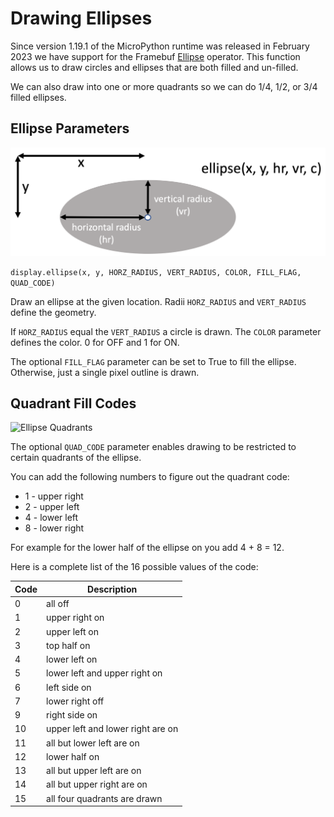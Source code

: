 # Drawing Ellipses

Since version 1.19.1 of the MicroPython runtime was released in February 2023 we have support for the Framebuf [Ellipse](https://docs.micropython.org/en/latest/library/framebuf.html?highlight=ellipse#framebuf.FrameBuffer.ellipse) operator.  This
function allows us to draw circles and ellipses that are both filled and un-filled.

We can also draw into one or more quadrants so we can do 1/4, 1/2, or 3/4 filled ellipses.

## Ellipse Parameters

![Ellipse Parameters](../img/ellipse-parameters.png)

```display.ellipse(x, y, HORZ_RADIUS, VERT_RADIUS, COLOR, FILL_FLAG, QUAD_CODE)```

Draw an ellipse at the given location. Radii ```HORZ_RADIUS``` and ```VERT_RADIUS``` define the geometry.

If ```HORZ_RADIUS``` equal the ```VERT_RADIUS``` a circle is drawn. The ```COLOR``` parameter defines the color.  0 for OFF and 1 for ON.

The optional ```FILL_FLAG``` parameter can be set to True to fill the ellipse. Otherwise, just a single pixel outline is drawn.

## Quadrant Fill Codes

![Ellipse Quadrants](../img/ellipse-quadrants.png)

The optional ```QUAD_CODE``` parameter enables drawing to be restricted to certain quadrants of the ellipse.

You can add the following numbers to figure out the quadrant code:

* 1 - upper right
* 2 - upper left
* 4 - lower left
* 8 - lower right

For example for the lower half of the ellipse on you add 4 + 8 = 12.

Here is a complete list of the 16 possible values of the code:

|Code|Description|
|--|--|
|0|all off|
| 1 | upper right on|
| 2 | upper left on|
| 3 | top half on|
| 4 | lower left on|
| 5 | lower left and upper right on|
| 6 | left side on|
| 7 | lower right off | rest on|
| 9 | right side on|
| 10 | upper left and lower right are on|
| 11 | all but lower left are on|
| 12 | lower half on|
| 13 | all but upper left are on|
| 14 | all but upper right are on|
| 15 | all four quadrants are drawn|

